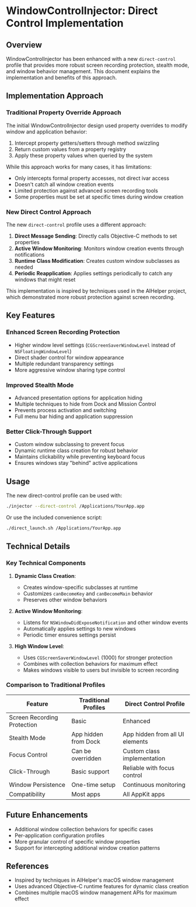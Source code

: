 # WindowControlInjector: Direct Control Implementation

## Overview

WindowControlInjector has been enhanced with a new `direct-control` profile that provides more robust screen recording protection, stealth mode, and window behavior management. This document explains the implementation and benefits of this approach.

## Implementation Approach

### Traditional Property Override Approach

The initial WindowControlInjector design used property overrides to modify window and application behavior:

1. Intercept property getters/setters through method swizzling
2. Return custom values from a property registry
3. Apply these property values when queried by the system

While this approach works for many cases, it has limitations:

- Only intercepts formal property accesses, not direct ivar access
- Doesn't catch all window creation events
- Limited protection against advanced screen recording tools
- Some properties must be set at specific times during window creation

### New Direct Control Approach

The new `direct-control` profile uses a different approach:

1. **Direct Message Sending**: Directly calls Objective-C methods to set properties
2. **Active Window Monitoring**: Monitors window creation events through notifications
3. **Runtime Class Modification**: Creates custom window subclasses as needed
4. **Periodic Reapplication**: Applies settings periodically to catch any windows that might reset

This implementation is inspired by techniques used in the AIHelper project, which demonstrated more robust protection against screen recording.

## Key Features

### Enhanced Screen Recording Protection

- Higher window level settings (`CGScreenSaverWindowLevel` instead of `NSFloatingWindowLevel`)
- Direct shader control for window appearance
- Multiple redundant transparency settings
- More aggressive window sharing type control

### Improved Stealth Mode

- Advanced presentation options for application hiding
- Multiple techniques to hide from Dock and Mission Control
- Prevents process activation and switching
- Full menu bar hiding and application suppression

### Better Click-Through Support

- Custom window subclassing to prevent focus
- Dynamic runtime class creation for robust behavior
- Maintains clickability while preventing keyboard focus
- Ensures windows stay "behind" active applications

## Usage

The new direct-control profile can be used with:

```bash
./injector --direct-control /Applications/YourApp.app
```

Or use the included convenience script:

```bash
./direct_launch.sh /Applications/YourApp.app
```

## Technical Details

### Key Technical Components

1. **Dynamic Class Creation**:
   - Creates window-specific subclasses at runtime
   - Customizes `canBecomeKey` and `canBecomeMain` behavior
   - Preserves other window behaviors

2. **Active Window Monitoring**:
   - Listens for `NSWindowDidExposeNotification` and other window events
   - Automatically applies settings to new windows
   - Periodic timer ensures settings persist

3. **High Window Level**:
   - Uses `CGScreenSaverWindowLevel` (1000) for stronger protection
   - Combines with collection behaviors for maximum effect
   - Makes windows visible to users but invisible to screen recording

### Comparison to Traditional Profiles

| Feature | Traditional Profiles | Direct Control Profile |
|---------|---------------------|------------------------|
| Screen Recording Protection | Basic | Enhanced |
| Stealth Mode | App hidden from Dock | App hidden from all UI elements |
| Focus Control | Can be overridden | Custom class implementation |
| Click-Through | Basic support | Reliable with focus control |
| Window Persistence | One-time setup | Continuous monitoring |
| Compatibility | Most apps | All AppKit apps |

## Future Enhancements

- Additional window collection behaviors for specific cases
- Per-application configuration profiles
- More granular control of specific window properties
- Support for intercepting additional window creation patterns

## References

- Inspired by techniques in AIHelper's macOS window management
- Uses advanced Objective-C runtime features for dynamic class creation
- Combines multiple macOS window management APIs for maximum effect
